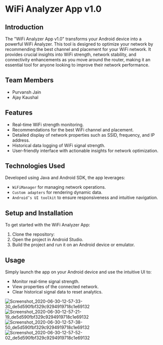 # WiFi Analyzer App v1.0

## Introduction
The "WiFi Analyzer App v1.0" transforms your Android device into a powerful WiFi Analyzer. This tool is designed to optimize your network by recommending the best channel and placement for your WiFi network. It provides crucial insights into WiFi strength, network stability, and connectivity enhancements as you move around the router, making it an essential tool for anyone looking to improve their network performance.

## Team Members
- Purvansh Jain
- Ajay Kaushal

## Features
- Real-time WiFi strength monitoring.
- Recommendations for the best WiFi channel and placement.
- Detailed display of network properties such as SSID, frequency, and IP address.
- Historical data logging of WiFi signal strength.
- User-friendly interface with actionable insights for network optimization.

## Technologies Used
Developed using Java and Android SDK, the app leverages:
- `WiFiManager` for managing network operations.
- `Custom adapters` for rendering dynamic data.
- `Android’s UI toolkit` to ensure responsiveness and intuitive navigation.

## Setup and Installation
To get started with the WiFi Analyzer App:
1. Clone the repository:
2. Open the project in Android Studio.
3. Build the project and run it on an Android device or emulator.

## Usage
Simply launch the app on your Android device and use the intuitive UI to:

- Monitor real-time signal strength.
- View properties of the connected network.
- Clear historical signal data to reset analytics.

![Screenshot_2020-06-30-12-57-33-30_de5d590fbf329c9294919718c1e69132](https://user-images.githubusercontent.com/67589194/86101318-bb388580-bad7-11ea-8d01-68c91392ed77.jpg)
![Screenshot_2020-06-30-12-57-21-19_de5d590fbf329c9294919718c1e69132](https://user-images.githubusercontent.com/67589194/86101320-bbd11c00-bad7-11ea-9dfc-c3549ba21b98.jpg)
![Screenshot_2020-06-30-12-57-38-50_de5d590fbf329c9294919718c1e69132](https://user-images.githubusercontent.com/67589194/86101316-ba9fef00-bad7-11ea-926d-a90929186c2f.jpg)
![Screenshot_2020-06-30-12-57-52-02_de5d590fbf329c9294919718c1e69132](https://user-images.githubusercontent.com/67589194/86101310-b96ec200-bad7-11ea-8057-c4a1ea02a483.jpg)